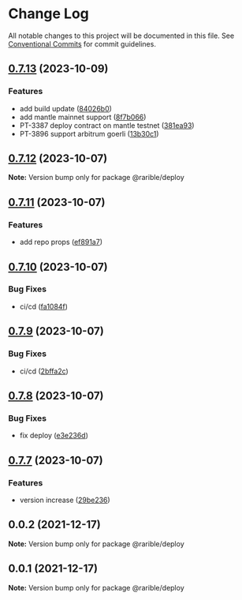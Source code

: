 # Change Log

All notable changes to this project will be documented in this file.
See [Conventional Commits](https://conventionalcommits.org) for commit guidelines.

## [0.7.13](https://github.com/rariblecom/protocol-contracts/compare/v0.7.12-beta.3...v0.7.13) (2023-10-09)


### Features

* add build update ([84026b0](https://github.com/rariblecom/protocol-contracts/commit/84026b0568153f9d2c1e1b0038b59e5f429c7281))
* add mantle mainnet support ([8f7b066](https://github.com/rariblecom/protocol-contracts/commit/8f7b066e58ec4d0603a6601d129c7e6ec73a6398))
* PT-3387 deploy contract on mantle testnet ([381ea93](https://github.com/rariblecom/protocol-contracts/commit/381ea93177151edf66390c0ca0a035417accc7e0))
* PT-3896 support arbitrum goerli ([13b30c1](https://github.com/rariblecom/protocol-contracts/commit/13b30c1424109ccea527da23c4a7117330f64044))





## [0.7.12](https://github.com/rariblecom/protocol-contracts/compare/v0.7.11...v0.7.12) (2023-10-07)

**Note:** Version bump only for package @rarible/deploy





## [0.7.11](https://github.com/rariblecom/protocol-contracts/compare/v0.7.10...v0.7.11) (2023-10-07)


### Features

* add repo props ([ef891a7](https://github.com/rariblecom/protocol-contracts/commit/ef891a7816d51c21b6e21e5cb52ee3557ecf9349))





## [0.7.10](https://github.com/rarible/protocol-contracts/compare/v0.7.9...v0.7.10) (2023-10-07)


### Bug Fixes

* ci/cd ([fa1084f](https://github.com/rarible/protocol-contracts/commit/fa1084f46ee4e12c945837cc417cf8be46ee441e))





## [0.7.9](https://github.com/rarible/protocol-contracts/compare/v0.7.8...v0.7.9) (2023-10-07)


### Bug Fixes

* ci/cd ([2bffa2c](https://github.com/rarible/protocol-contracts/commit/2bffa2cfe39ed051dd26405386a8c7f5c25fe127))





## [0.7.8](https://github.com/rarible/protocol-contracts/compare/v0.7.7-beta20...v0.7.8) (2023-10-07)


### Bug Fixes

* fix deploy ([e3e236d](https://github.com/rarible/protocol-contracts/commit/e3e236d8819a13c7c4aa4de94961bb3fedbda2f8))





## [0.7.7](https://github.com/rarible/protocol-contracts/compare/v0.3.0-beta7...v0.7.7) (2023-10-07)


### Features

* version increase ([29be236](https://github.com/rarible/protocol-contracts/commit/29be236fdfefbabf0922457a9fdc3e0a219088bd))





## 0.0.2 (2021-12-17)

**Note:** Version bump only for package @rarible/deploy





## 0.0.1 (2021-12-17)

**Note:** Version bump only for package @rarible/deploy
